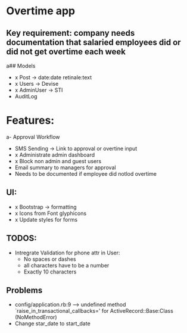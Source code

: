 # Overtime app

## Key requirement: company needs documentation that salaried  employees did or did not get overtime each week

a## Models
- x Post -> date:date retinale:text
- x Users -> Devise
- x AdminUser -> STI
- AuditLog

# Features: 
a- Approval Workflow
- SMS Sending -> Link to approval or overtine input
- x Administrate admin dashboard
- x Block non admin and guest users
- Email summary to managers for approval 
- Needs to be documented if employee did notlod overtime

## UI:
- x Bootstrap -> formatting
- x Icons from Font glyphicons
- x Update styles for forms

## TODOS:
- Intregrate Validation for phone attr in User:
	* No spaces or dashes
	* all characters have to be a number
	* Exactly 10 characters

## Problems 
- config/application.rb:9 --> undefined method `raise_in_transactional_callbacks=' for ActiveRecord::Base:Class (NoMethodError)
- Change star_date to start_date
